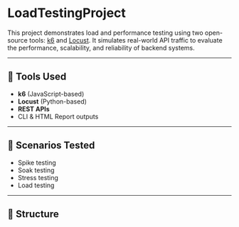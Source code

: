 # LoadTestingProject

This project demonstrates load and performance testing using two open-source tools: [k6](https://k6.io/) and [Locust](https://locust.io/). It simulates real-world API traffic to evaluate the performance, scalability, and reliability of backend systems.

---

## 📌 Tools Used
- **k6** (JavaScript-based)
- **Locust** (Python-based)
- **REST APIs**
- CLI & HTML Report outputs

---

## 🧪 Scenarios Tested
- Spike testing
- Soak testing
- Stress testing
- Load testing

---

## 📁 Structure

